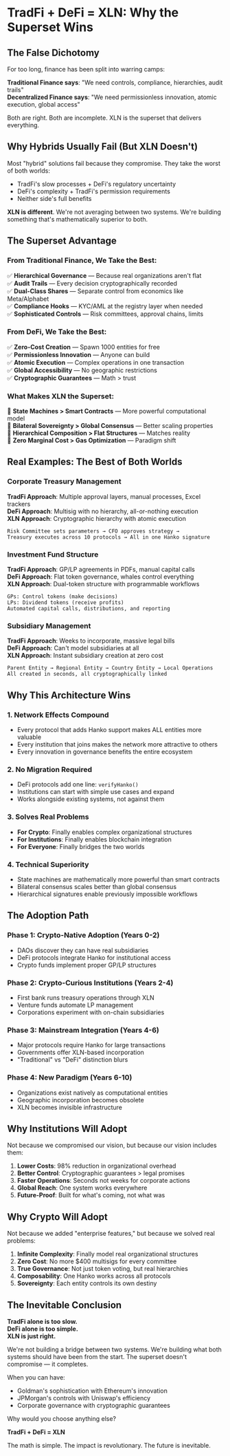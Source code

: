 # TradFi + DeFi = XLN: Why the Superset Wins

## The False Dichotomy

For too long, finance has been split into warring camps:

**Traditional Finance says**: "We need controls, compliance, hierarchies, audit trails"  
**Decentralized Finance says**: "We need permissionless innovation, atomic execution, global access"

Both are right. Both are incomplete. XLN is the superset that delivers everything.

## Why Hybrids Usually Fail (But XLN Doesn't)

Most "hybrid" solutions fail because they compromise. They take the worst of both worlds:
- TradFi's slow processes + DeFi's regulatory uncertainty
- DeFi's complexity + TradFi's permission requirements  
- Neither side's full benefits

**XLN is different**. We're not averaging between two systems. We're building something that's mathematically superior to both.

## The Superset Advantage

### From Traditional Finance, We Take the Best:
✅ **Hierarchical Governance** — Because real organizations aren't flat  
✅ **Audit Trails** — Every decision cryptographically recorded  
✅ **Dual-Class Shares** — Separate control from economics like Meta/Alphabet  
✅ **Compliance Hooks** — KYC/AML at the registry layer when needed  
✅ **Sophisticated Controls** — Risk committees, approval chains, limits  

### From DeFi, We Take the Best:
✅ **Zero-Cost Creation** — Spawn 1000 entities for free  
✅ **Permissionless Innovation** — Anyone can build  
✅ **Atomic Execution** — Complex operations in one transaction  
✅ **Global Accessibility** — No geographic restrictions  
✅ **Cryptographic Guarantees** — Math > trust  

### What Makes XLN the Superset:
🚀 **State Machines > Smart Contracts** — More powerful computational model  
🚀 **Bilateral Sovereignty > Global Consensus** — Better scaling properties  
🚀 **Hierarchical Composition > Flat Structures** — Matches reality  
🚀 **Zero Marginal Cost > Gas Optimization** — Paradigm shift  

## Real Examples: The Best of Both Worlds

### Corporate Treasury Management
**TradFi Approach**: Multiple approval layers, manual processes, Excel trackers  
**DeFi Approach**: Multisig with no hierarchy, all-or-nothing execution  
**XLN Approach**: Cryptographic hierarchy with atomic execution
```
Risk Committee sets parameters → CFO approves strategy → 
Treasury executes across 10 protocols → All in one Hanko signature
```

### Investment Fund Structure  
**TradFi Approach**: GP/LP agreements in PDFs, manual capital calls  
**DeFi Approach**: Flat token governance, whales control everything  
**XLN Approach**: Dual-token structure with programmable workflows
```
GPs: Control tokens (make decisions)
LPs: Dividend tokens (receive profits)
Automated capital calls, distributions, and reporting
```

### Subsidiary Management
**TradFi Approach**: Weeks to incorporate, massive legal bills  
**DeFi Approach**: Can't model subsidiaries at all  
**XLN Approach**: Instant subsidiary creation at zero cost
```
Parent Entity → Regional Entity → Country Entity → Local Operations
All created in seconds, all cryptographically linked
```

## Why This Architecture Wins

### 1. **Network Effects Compound**
- Every protocol that adds Hanko support makes ALL entities more valuable
- Every institution that joins makes the network more attractive to others
- Every innovation in governance benefits the entire ecosystem

### 2. **No Migration Required**
- DeFi protocols add one line: `verifyHanko()`
- Institutions can start with simple use cases and expand
- Works alongside existing systems, not against them

### 3. **Solves Real Problems**
- **For Crypto**: Finally enables complex organizational structures
- **For Institutions**: Finally enables blockchain integration
- **For Everyone**: Finally bridges the two worlds

### 4. **Technical Superiority**
- State machines are mathematically more powerful than smart contracts
- Bilateral consensus scales better than global consensus
- Hierarchical signatures enable previously impossible workflows

## The Adoption Path

### Phase 1: Crypto-Native Adoption (Years 0-2)
- DAOs discover they can have real subsidiaries
- DeFi protocols integrate Hanko for institutional access
- Crypto funds implement proper GP/LP structures

### Phase 2: Crypto-Curious Institutions (Years 2-4)
- First bank runs treasury operations through XLN
- Venture funds automate LP management
- Corporations experiment with on-chain subsidiaries

### Phase 3: Mainstream Integration (Years 4-6)
- Major protocols require Hanko for large transactions
- Governments offer XLN-based incorporation
- "Traditional" vs "DeFi" distinction blurs

### Phase 4: New Paradigm (Years 6-10)
- Organizations exist natively as computational entities
- Geographic incorporation becomes obsolete
- XLN becomes invisible infrastructure

## Why Institutions Will Adopt

Not because we compromised our vision, but because our vision includes them:

1. **Lower Costs**: 98% reduction in organizational overhead
2. **Better Control**: Cryptographic guarantees > legal promises
3. **Faster Operations**: Seconds not weeks for corporate actions
4. **Global Reach**: One system works everywhere
5. **Future-Proof**: Built for what's coming, not what was

## Why Crypto Will Adopt

Not because we added "enterprise features," but because we solved real problems:

1. **Infinite Complexity**: Finally model real organizational structures
2. **Zero Cost**: No more $400 multisigs for every committee  
3. **True Governance**: Not just token voting, but real hierarchies
4. **Composability**: One Hanko works across all protocols
5. **Sovereignty**: Each entity controls its own destiny

## The Inevitable Conclusion

**TradFi alone is too slow.**  
**DeFi alone is too simple.**  
**XLN is just right.**

We're not building a bridge between two systems. We're building what both systems should have been from the start. The superset doesn't compromise — it completes.

When you can have:
- Goldman's sophistication with Ethereum's innovation
- JPMorgan's controls with Uniswap's efficiency  
- Corporate governance with cryptographic guarantees

Why would you choose anything else?

**TradFi + DeFi = XLN**

The math is simple. The impact is revolutionary. The future is inevitable.
